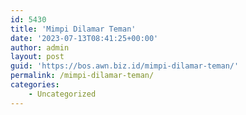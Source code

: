 ```yaml
---
id: 5430
title: 'Mimpi Dilamar Teman'
date: '2023-07-13T08:41:25+00:00'
author: admin
layout: post
guid: 'https://bos.awn.biz.id/mimpi-dilamar-teman/'
permalink: /mimpi-dilamar-teman/
categories:
    - Uncategorized
---
```


